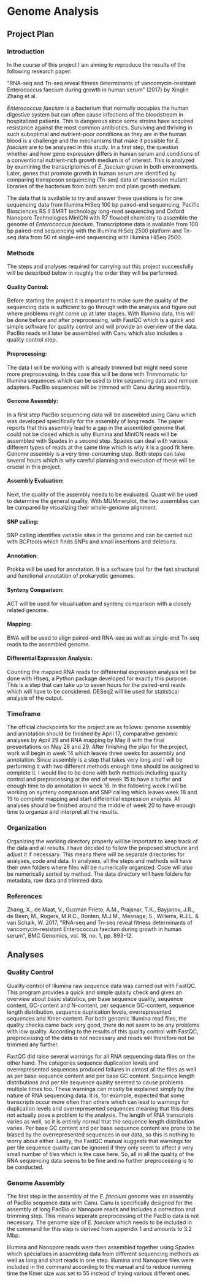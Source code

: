 # Genome Analysis
## Project Plan
### Introduction
In the course of this project I am aiming to reproduce the results of the following research paper: 

"RNA-seq and Tn-seq reveal fitness determinants of vancomycin-resistant Enterococcus faecium during growth in human serum” (2017) by Xinglin Zhang et al. 

*Enterococcus faecium* is a bacterium that normally occupies the human digestive system but can often cause infections of the bloodstream in hospitalized patients. This is dangerous since some strains have acquired resistance against the most common antibiotics. Surviving and thriving in such suboptimal and nutrient-poor conditions as they are in the human blood is a challenge and the mechanisms that make it possible for *E. faecium* are to be analyzed in this study. In a first step, the question whether and how gene expression differs in human serum and conditions of a conventional nutrient-rich growth medium is of interest. This is analyzed by examining the transcriptomes of *E. faecium* grown in both environments. Later, genes that promote growth in human serum are identified by comparing transposon sequencing (Tn-seq) data of transposon mutant libraries of the bacterium from both serum and plain growth medium. 

The data that is available to try and answer these questions is for one sequencing data from Illumina HiSeq 100 bp paired-end sequencing, Pacific Biosciences RS II SMRT technology long-read sequencing and Oxford Nanopore Technologies MinION with R7 flowcell chemistry to assemble the genome of *Enterococcus faecium*. Transcriptome data is available from 100 bp paired-end sequencing with the Illumina HiSeq 2500 platform and Tn-seq data from 50 nt single-end sequencing with Illumina HiSeq 2500. 

### Methods
The steps and analyses required for carrying out this project successfully will be described below in roughly the order they will be performed.

#### Quality Control:
Before starting the project it is important to make sure the quality of the sequencing data is sufficient to go through with the analysis and figure out where problems might come up at later stages. With Illumina data, this will be done before and after preprocessing, with FastQC which is a quick and simple software for quality control and will provide an overview of the data. PacBio reads will later be assembled with Canu which also includes a quality control step.

#### Preprocessing:
The data I will be working with is already trimmed but might need some more preprocessing. In this case this will be done with Trimmomatic for Illumina sequences which can be used to trim sequencing data and remove adapters. PacBio sequences will be trimmed with Canu during assembly. 

#### Genome Assembly:
In a first step PacBio sequencing data will be assembled using Canu which was developed specifically for the assembly of long reads. The paper reports that this assembly lead to a gap in the assembled genome that could not be closed which is why Illumina and MinION reads will be assembled with Spades in a second step. Spades can deal with various different types of reads at the same time which is why it is a good fit here. Genome assembly is a very time-consuming step. Both steps can take several hours which is why careful planning and execution of these will be crucial in this project. 

#### Assembly Evaluation:
Next, the quality of the assembly needs to be evaluated. Quast will be used to determine the general quality. With MUMmerplot, the two assemblies can be compared by visualizing their whole-genome alignment. 

#### SNP calling:
SNP calling identifies variable sites in the genome and can be carried out with BCFtools which finds SNPs and small insertions and deletions. 

#### Annotation:
Prokka will be used for annotation. It is a software tool for the fast structural and functional annotation of prokaryotic genomes.

#### Synteny Comparison:
ACT will be used for visualiuation and synteny comparison with a closely related genome. 

#### Mapping:
BWA will be used to align paired-end RNA-seq as well as single-end Tn-seq reads to the assembled genome. 

#### Differential Expression Analysis:
Counting the mapped RNA reads for differential expression analysis will be done with Htseq, a Python package developed for exactly this purpose. This is a step that can take up to seven hours for the paired-end reads which will have to be considered. DESeq2 will be used for statistical analysis of the output.

### Timeframe
The official checkpoints for the project are as follows: genome assembly and annotation should be finished by April 17, comparative genomic analyses by April 29 and RNA mapping by May 8 with the final presentations on May 28 and 29. After finishing the plan for the project, work will begin in week 14 which leaves three weeks for assembly and annotation. Since assembly is a step that takes very long and I will be performing it with two different methods enough time should be assigned to complete it. I would like to be done with both methods including quality control and preprocessing at the end of week 15 to have a buffer and enough time to do annotation in week 16. In the following week I will be working on synteny comparison and SNP calling which leaves week 18 and 19 to complete mapping and start differential expression analysis. All analyses should be finished around the middle of week 20 to have enough time to organize and interpret all the results. 

### Organization
Organizing the working directory properly will be important to keep track of the data and all results. I have decided to follow the proposed structure and adjust it if necessary. This means there will be separate directories for analyses, code and data. In analyses, all the steps and methods will have their own folders where files will be numerically organized. Code will also be numerically sorted by method. The data directory will have folders for metadata, raw data and trimmed data. 

### References
Zhang, X., de Maat, V., Guzmán Prieto, A.M., Prajsnar, T.K., Bayjanov, J.R., de Been, M., Rogers, M.R.C., Bonten, M.J.M., Mesnage, S., Willems, R.J.L. & van Schaik, W. 2017, "RNA-seq and Tn-seq reveal fitness determinants of vancomycin-resistant Enterococcus faecium during growth in human serum", BMC Genomics, vol. 18, no. 1, pp. 893-12.

## Analyses

### Quality Control

Quality control of Illumina raw sequence data was carried out with FastQC. This program provides a quick and simple qulaity check and gives an overview about basic statistics, per base sequence quality, sequence content, GC-content and N-content, per sequence GC-content, sequence length distribution, sequence duplication levels, overrepresented sequences and Kmer-content. For both genomic Illumina read files, the quality checks came back very good, there do not seem to be any problems with low quality. According to the results of this quality control with FastQC, preprocessing of the data is not necessary and reads will therefore not be trimmed any further.

FastQC did raise several warnings for all RNA sequencing data files on the other hand. The categories sequence duplication levels and overrepresented sequences produced failures in almost all the files as well as per base sequence content and per base GC content. Sequence length distributions and per tile sequence quality seemed to cause problems multiple times too. These warnings can mostly be explained simply by the nature of RNA sequencing data. It is, for example, expected that some transcripts occur more often than others which can lead to warnings for duplication levels and overrepresented sequences meaning that this does not actually pose a problem to the analysis. The length of RNA transcripts varies as well, so it is entirely normal that the sequence length distribution varies. Per base GC content and per base sequence content are prone to be biased by the overrepresented sequences in our data, so this is nothing to worry about either. Lastly, the FastQC manual suggests that warnings for per tile sequence quality can be ignored if they only seem to affect a very small number of tiles which is the case here. So, all in all the quality of the RNA sequencing data seems to be fine and no further preprocessing is to be conducted. 

### Genome Assembly

The first step in the assembly of the *E. faecium* genome was an assembly of PacBio sequence data with Canu. Canu is specifically designed for the assembly of long PacBio or Nanopore reads and includes a correction and trimming step. This means seperate preprocessing of the PacBio data is not necessary. The genome size of *E. faecium* which needs to be included in the command for this step is derived from appendix 1 and amounts to 3.2 Mbp.

Illumina and Nanopore reads were then assembled together using Spades which specializes in assembling data from different sequencing methods as well as long and short reads in one step. Illumina and Nanopore files were included in the command according to the manual and to reduce running time the Kmer size was set to 55 instead of trying various different ones. 


